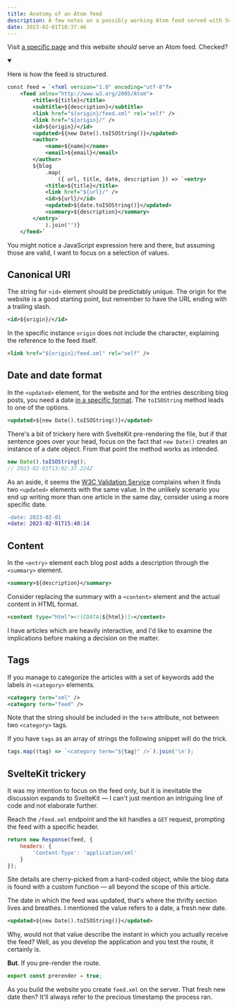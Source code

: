 ```yaml
---
title: Anatomy of an Atom feed
description: A few notes on a possibly working Atom feed served with SvelteKit.
date: 2023-02-01T18:37:46
---
```


Visit <a data-sveltekit-reload href="/feed.xml">a specific page</a> and this website _should_ serve an Atom feed. Checked?

<details open>
    <summary>
		<p style:display="inline">Here is how the feed is structured.</p>
	</summary>

```xml
const feed = `<?xml version="1.0" encoding="utf-8"?>
	<feed xmlns="http://www.w3.org/2005/Atom">
		<title>${title}</title>
		<subtitle>${description}</subtitle>
		<link href="${origin}/feed.xml" rel="self" />
        <link href="${origin}/" />
		<id>${origin}/</id>
		<updated>${new Date().toISOString()}</updated>
		<author>
			<name>${name}</name>
			<email>${email}</email>
        </author>
		${blog
			.map(
				({ url, title, date, description }) => `<entry>
			<title>${title}</title>
			<link href="${url}/" />
			<id>${url}/</id>
			<updated>${date.toISOString()}</updated>
			<summary>${description}</summary>
		</entry>`
			).join('')}
	</feed>`
```

</details>

You might notice a JavaScript expression here and there, but assuming those are valid, I want to focus on a selection of values.

## Canonical URI

The string for `<id>` element should be predictably unique. The origin for the website is a good starting point, but remember to have the URL ending with a trailing slash.

```xml
<id>${origin}/</id>
```

In the specific instance `origin` does not include the character, explaining the reference to the feed itself.

```xml
<link href="${origin}/feed.xml" rel="self" />
```

## Date and date format

In the `<updated>` element, for the website and for the entries describing blog posts, you need a date [in a specific format](https://www.rfc-editor.org/rfc/rfc4287#section-3.3). The `toISOString` method leads to one of the options.

```xml
<updated>${new Date().toISOString()}</updated>
```

There's a bit of trickery here with SvelteKit pre-rendering the file, but if that sentence goes over your head, focus on the fact that `new Date()` creates an instance of a date object. From that point the method works as intended.

```js
new Date().toISOString();
// 2023-02-01T13:02:37.224Z
```

As an aside, it seems the [W3C Validation Service](https://validator.w3.org/feed/) complains when it finds two `<updated>` elements with the same value. In the unlikely scenario you end up writing more than one article in the same day, consider using a more specific date.

```diff
-date: 2023-02-01
+date: 2023-02-01T15:40:14
```

## Content

In the `<entry>` element each blog post adds a description through the `<summary>` element.

```xml
<summary>${description}</summary>
```

Consider replacing the summary with a `<content>` element and the actual content in HTML format.

```xml
<content type="html"><![CDATA[${html}]]></content>
```

I have articles which are heavily interactive, and I'd like to examine the implications before making a decision on the matter.

## Tags

If you manage to categorize the articles with a set of keywords add the labels in `<category>` elements.

```xml
<category term="xml" />
<category term="feed" />
```

Note that the string should be included in the `term` attribute, not between two `<category>` tags.

If you have `tags` as an array of strings the following snippet will do the trick.

```js
tags.map((tag) => `<category term="${tag}" />`).join('\n');
```

## SvelteKit trickery

It was my intention to focus on the feed only, but it is inevitable the discussion expands to SvelteKit — I can't just mention an intriguing line of code and not elaborate further.

Reach the `/feed.xml` endpoint and the kit handles a `GET` request, prompting the feed with a specific header.

```js
return new Response(feed, {
	headers: {
		'Content-Type': 'application/xml'
	}
});
```

Site details are cherry-picked from a hard-coded object, while the blog data is found with a custom function — all beyond the scope of this article.

The date in which the feed was updated, that's where the thrifty section lives and breathes. I mentioned the value refers to a date, a fresh new date.

```xml
<updated>${new Date().toISOString()}</updated>
```

Why, would not that value describe the instant in which you actually receive the feed? Well, as you develop the application and you test the route, it certainly is.

**But**. If you pre-render the route.

```js
export const prerender = true;
```

As you build the website you create `feed.xml` on the server. That fresh new date then? It'll always refer to the precious timestamp the process ran.
